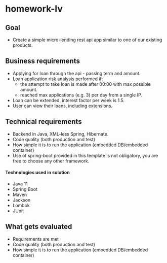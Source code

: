 # homework-lv

## Goal
- Create a simple micro-lending rest api app similar to one of our existing products.

## Business requirements
- Applying for loan through the api - passing term and amount.
- Loan application risk analysis performed if:
  - the attempt to take loan is made after 00:00 with max possible amount.
  - reached max applications (e.g. 3) per day from a single IP.
- Loan can be extended, interest factor per week is 1.5.
- User can view their loans, including extensions.

## Technical requirements
- Backend in Java, XML-less Spring, Hibernate.
- Code quality (both production and test)
- How simple it is to run the application (embedded DB/embedded container)
- Use of spring-boot provided in this template is not obligatory, you are free to choose any other framework.

#### Technologies used in solution
* Java 11
* Spring Boot
* Maven
* Jackson
* Lombok
* JUnit

## What gets evaluated
- Requirements are met
- Code quality (both production and test)
- How simple it is to run the application (embedded DB/embedded container)